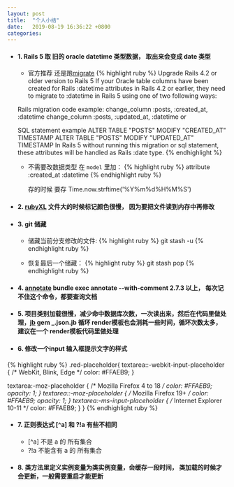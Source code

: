```yaml
---
layout: post
title:  "个人小结"
date:   2019-08-19 16:36:22 +0800
categories:
---
```


- #### 1. Rails 5 取 旧的 oracle datetime 类型数据， 取出来会变成 date 类型

  - 官方推荐 还是跑[migrate](https://github.com/rsim/oracle-enhanced/blob/master/README.md)
{% highlight ruby %}
  Upgrade Rails 4.2 or older version to Rails 5
  If your Oracle table columns have been created for Rails :datetime attributes in Rails 4.2 or earlier, they need to migrate to :datetime in Rails 5 using one of two following ways:

  Rails migration code example:
    change_column :posts, :created_at, :datetime
    change_column :posts, :updated_at, :datetime
  or

  SQL statement example
    ALTER TABLE "POSTS" MODIFY "CREATED_AT" TIMESTAMP
    ALTER TABLE "POSTS" MODIFY "UPDATED_AT" TIMESTAMP
  In Rails 5 without running this migration or sql statement, these attributes will be handled as Rails :date type.
{% endhighlight %}

  - 不需要改数据类型
    在 `model` 里加：
      {% highlight ruby %}  attribute :created_at :datetime {% endhighlight ruby %}

    存的时候 要存 Time.now.strftime('%Y%m%d%H%M%S')


- #### 2. [rubyXL](https://github.com/weshatheleopard/rubyXL) 文件大的时候标记颜色很慢， 因为要把文件读到内存中再修改

- #### 3. git 储藏

  - 储藏当前分支修改的文件: {% highlight ruby %} git stash -u {% endhighlight ruby %}

  - 恢复最后一个储藏： {% highlight ruby %} git stash pop {% endhighlight ruby %}

- #### 4. [annotate](https://github.com/ctran/annotate_models)  bundle exec annotate --with-comment 2.7.3 以上， 每次记不住这个命令，都要查询文档

- #### 5. 项目类别加载很慢，减少命中数据库次数，一次读出来，然后在代码里做处理，[jb](https://github.com/amatsuda/jb/) gem  _.json.jb 循环 render模板也会消耗一些时间，循环次数太多，建议在一个 render模板代码里做处理

- #### 6. 修改一个input 输入框提示文字的样式
{% highlight ruby %} 
.red-placeholder{
  textarea::-webkit-input-placeholder { /* WebKit, Blink, Edge */
    color: #FFAEB9;
  }

  textarea:-moz-placeholder { /* Mozilla Firefox 4 to 18 */
    color: #FFAEB9;
    opacity: 1;
  }
  textarea::-moz-placeholder { /* Mozilla Firefox 19+ */
    color: #FFAEB9;
    opacity: 1;
  }
  textarea:-ms-input-placeholder { /* Internet Explorer 10-11 */
    color: #FFAEB9;
  }
}
{% endhighlight ruby %}

- #### 7. 正则表达式 [^a] 和 ?!a 有些不相同

  - [^a] 不是 a 的 所有集合
  - ?!a 不能含有 a 的 所有集合


- #### 8. 类方法里定义实例变量为类实例变量，会缓存一段时间， 类加载的时候才会更新，一般需要重启才能更新
